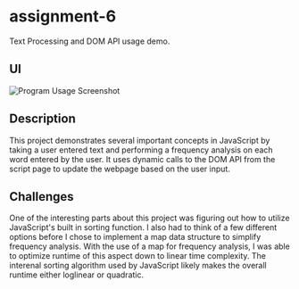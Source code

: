 # assignment-6
Text Processing and DOM API usage demo.

## UI
![Program Usage Screenshot](/FrequencyAnalysisScreenshot)

## Description
This project demonstrates several important concepts in JavaScript by taking a user entered text and performing a frequency analysis on each word entered by the user. It uses dynamic calls to the DOM API from the script page to update the webpage based on the user input.

## Challenges
One of the interesting parts about this project was figuring out how to utilize JavaScript's built in sorting function. I also had to think of a few different options before I chose to implement a map data structure to simplify frequency analysis. With the use of a map for frequency analysis, I was able to optimize runtime of this aspect down to linear time complexity. The interenal sorting algorithm used by JavaScript likely makes the overall runtime either loglinear or quadratic.
